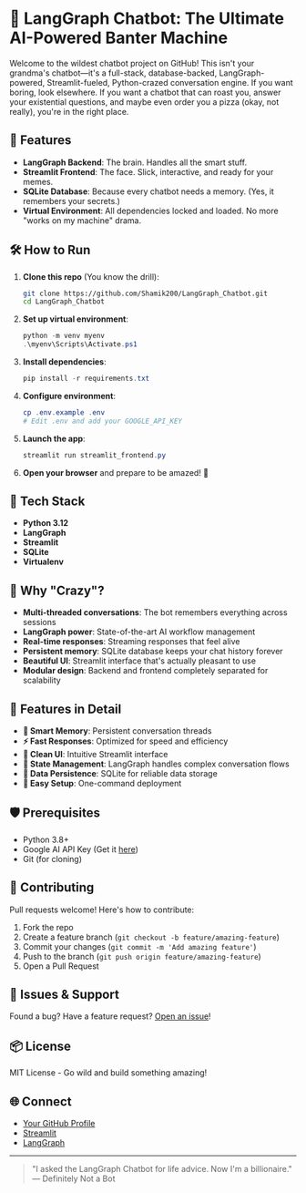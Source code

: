 # 🤖 LangGraph Chatbot: The Ultimate AI-Powered Banter Machine

Welcome to the wildest chatbot project on GitHub! This isn't your grandma's chatbot—it's a full-stack, database-backed, LangGraph-powered, Streamlit-fueled, Python-crazed conversation engine. If you want boring, look elsewhere. If you want a chatbot that can roast you, answer your existential questions, and maybe even order you a pizza (okay, not really), you're in the right place.

## 🚀 Features
- **LangGraph Backend**: The brain. Handles all the smart stuff.
- **Streamlit Frontend**: The face. Slick, interactive, and ready for your memes.
- **SQLite Database**: Because every chatbot needs a memory. (Yes, it remembers your secrets.)
- **Virtual Environment**: All dependencies locked and loaded. No more "works on my machine" drama.

## 🛠️ How to Run
1. **Clone this repo** (You know the drill):
   ```bash
   git clone https://github.com/Shamik200/LangGraph_Chatbot.git
   cd LangGraph_Chatbot
   ```

2. **Set up virtual environment**:
   ```powershell
   python -m venv myenv
   .\myenv\Scripts\Activate.ps1
   ```

3. **Install dependencies**:
   ```powershell
   pip install -r requirements.txt
   ```

4. **Configure environment**:
   ```powershell
   cp .env.example .env
   # Edit .env and add your GOOGLE_API_KEY
   ```

5. **Launch the app**:
   ```powershell
   streamlit run streamlit_frontend.py
   ```

6. **Open your browser** and prepare to be amazed! 🚀

## 🧠 Tech Stack
- **Python 3.12**
- **LangGraph**
- **Streamlit**
- **SQLite**
- **Virtualenv**

## 🤯 Why "Crazy"?
- **Multi-threaded conversations**: The bot remembers everything across sessions
- **LangGraph power**: State-of-the-art AI workflow management
- **Real-time responses**: Streaming responses that feel alive
- **Persistent memory**: SQLite database keeps your chat history forever
- **Beautiful UI**: Streamlit interface that's actually pleasant to use
- **Modular design**: Backend and frontend completely separated for scalability

## 🎯 Features in Detail
- **🧠 Smart Memory**: Persistent conversation threads
- **⚡ Fast Responses**: Optimized for speed and efficiency  
- **🎨 Clean UI**: Intuitive Streamlit interface
- **🔄 State Management**: LangGraph handles complex conversation flows
- **💾 Data Persistence**: SQLite for reliable data storage
- **🔧 Easy Setup**: One-command deployment

## 🛡️ Prerequisites
- Python 3.8+
- Google AI API Key (Get it [here](https://makersuite.google.com/app/apikey))
- Git (for cloning)

## 🦾 Contributing
Pull requests welcome! Here's how to contribute:
1. Fork the repo
2. Create a feature branch (`git checkout -b feature/amazing-feature`)
3. Commit your changes (`git commit -m 'Add amazing feature'`)
4. Push to the branch (`git push origin feature/amazing-feature`)
5. Open a Pull Request

## 🐛 Issues & Support
Found a bug? Have a feature request? [Open an issue](https://github.com/Shamik200/LangGraph_Chatbot/issues)!

## 📦 License
MIT License - Go wild and build something amazing!

## 🌐 Connect
- [Your GitHub Profile](https://github.com/shamik200)
- [Streamlit](https://streamlit.io/)
- [LangGraph](https://github.com/langchain-ai/langgraph)

---

> "I asked the LangGraph Chatbot for life advice. Now I'm a billionaire." — Definitely Not a Bot
